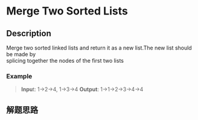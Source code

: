 # Merge Two Sorted Lists
## Description
Merge two sorted linked lists and return it as a new list.The new list should be made by  
splicing together the nodes of the first two lists
### Example
>**Inpu**t: 1->2->4, 1->3->4
 **Output**: 1->1->2->3->4->4
 ## 解题思路
 
